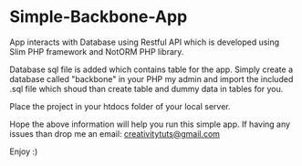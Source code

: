 Simple-Backbone-App
===================

App interacts with Database using Restful API which is developed using Slim PHP framework and NotORM PHP library.

Database sql file is added which contains table for the app. Simply create a database called "backbone" in your
PHP my admin and import the included .sql file which shoud than create table and dummy data in tables for you.

Place the project in your htdocs folder of your local server.

Hope the above information will help you run this simple app. If having any issues than drop me an email: creativitytuts@gmail.com

Enjoy :)
